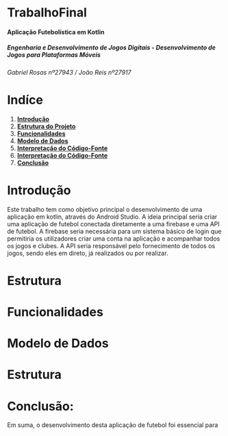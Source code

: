 # TrabalhoFinal

#### Aplicação Futebolística em Kotlin

##### Engenharia e Desenvolvimento de Jogos Digitais - Desenvolvimento de Jogos para Plataformas Móveis
###### Gabriel Rosas nº27943 / João Reis nº27917 

# __Indíce__
1. [__Introdução__](#Introdução)
2. [__Estrutura do Projeto__](#Estrutura)
3. [__Funcionalidades__](#Funcionalidades)
4. [__Modelo de Dados__](#ModelodeDados)
5. [__Interpretação do Código-Fonte__](#analise)
6. [__Interpretação do Código-Fonte__](#analise)
7. [__Conclusão__](#Conclusão)

# __Introdução__

Este trabalho tem como objetivo principal o desenvolvimento de uma aplicação em kotlin, através do Android Studio. A ideia principal seria criar uma aplicação de futebol conectada diretamente a uma firebase e uma API de futebol. A firebase seria necessária para um sistema básico de login que permitiria os utilizadores criar uma conta na aplicação e acompanhar todos os jogos e clubes. A API seria responsável pelo fornecimento de todos os jogos, sendo eles em direto, já realizados ou por realizar. 

# __Estrutura__
# __Funcionalidades__
# __Modelo de Dados__
# __Estrutura__



# __Conclusão:__
Em suma, o desenvolvimento desta aplicação de futebol foi essencial para 
